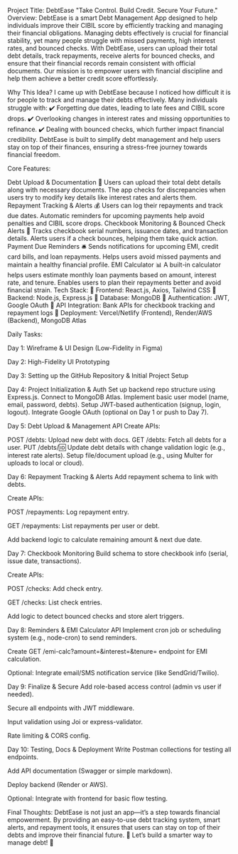 Project Title: DebtEase "Take Control. Build Credit. Secure Your Future." Overview: DebtEase is a smart Debt Management App designed to help individuals improve their CIBIL score by efficiently tracking and managing their financial obligations. Managing debts effectively is crucial for financial stability, yet many people struggle with missed payments, high interest rates, and bounced checks. With DebtEase, users can upload their total debt details, track repayments, receive alerts for bounced checks, and ensure that their financial records remain consistent with official documents. Our mission is to empower users with financial discipline and help them achieve a better credit score effortlessly.

Why This Idea? I came up with DebtEase because I noticed how difficult it is for people to track and manage their debts effectively. Many individuals struggle with: ✔️ Forgetting due dates, leading to late fees and CIBIL score drops. ✔️ Overlooking changes in interest rates and missing opportunities to refinance. ✔️ Dealing with bounced checks, which further impact financial credibility. DebtEase is built to simplify debt management and help users stay on top of their finances, ensuring a stress-free journey towards financial freedom.

Core Features:

Debt Upload & Documentation 📄 Users can upload their total debt details along with necessary documents. The app checks for discrepancies when users try to modify key details like interest rates and alerts them.
Repayment Tracking & Alerts 💰 Users can log their repayments and track due dates. Automatic reminders for upcoming payments help avoid penalties and CIBIL score drops.
Checkbook Monitoring & Bounced Check Alerts 🏦 Tracks checkbook serial numbers, issuance dates, and transaction details. Alerts users if a check bounces, helping them take quick action.
Payment Due Reminders 🛎️ Sends notifications for upcoming EMI, credit card bills, and loan repayments. Helps users avoid missed payments and maintain a healthy financial profile.
EMI Calculator 📊 A built-in calculator helps users estimate monthly loan payments based on amount, interest rate, and tenure. Enables users to plan their repayments better and avoid financial strain.
Tech Stack: 🔹 Frontend: React.js, Axios, Tailwind CSS 🔹 Backend: Node.js, Express.js 🔹 Database: MongoDB 🔹 Authentication: JWT, Google OAuth 🔹 API Integration: Bank APIs for checkbook tracking and repayment logs 🔹 Deployment: Vercel/Netlify (Frontend), Render/AWS (Backend), MongoDB Atlas

Daily Tasks:

Day 1:
Wireframe & UI Design (Low-Fidelity in Figma)

Day 2:
High-Fidelity UI Prototyping

Day 3:
Setting up the GitHub Repository & Initial Project Setup

Day 4:
Project Initialization & Auth Set up backend repo structure using Express.js. Connect to MongoDB Atlas. Implement basic user model (name, email, password, debts). Setup JWT-based authentication (signup, login, logout). Integrate Google OAuth (optional on Day 1 or push to Day 7).

Day 5:
Debt Upload & Management API Create APIs:

POST /debts: Upload new debt with docs. GET /debts: Fetch all debts for a user. PUT /debts/:id: Update debt details with change validation logic (e.g., interest rate alerts). Setup file/document upload (e.g., using Multer for uploads to local or cloud).

Day 6:
Repayment Tracking & Alerts Add repayment schema to link with debts.

Create APIs:

POST /repayments: Log repayment entry.

GET /repayments: List repayments per user or debt.

Add backend logic to calculate remaining amount & next due date.

Day 7:
Checkbook Monitoring Build schema to store checkbook info (serial, issue date, transactions).

Create APIs:

POST /checks: Add check entry.

GET /checks: List check entries.

Add logic to detect bounced checks and store alert triggers.

Day 8:
Reminders & EMI Calculator API Implement cron job or scheduling system (e.g., node-cron) to send reminders.

Create GET /emi-calc?amount=&interest=&tenure= endpoint for EMI calculation.

Optional: Integrate email/SMS notification service (like SendGrid/Twilio).

Day 9: Finalize & Secure
Add role-based access control (admin vs user if needed).

Secure all endpoints with JWT middleware.

Input validation using Joi or express-validator.

Rate limiting & CORS config.

Day 10: Testing, Docs & Deployment
Write Postman collections for testing all endpoints.

Add API documentation (Swagger or simple markdown).

Deploy backend (Render or AWS).

Optional: Integrate with frontend for basic flow testing.

Final Thoughts: DebtEase is not just an app—it’s a step towards financial empowerment. By providing an easy-to-use debt tracking system, smart alerts, and repayment tools, it ensures that users can stay on top of their debts and improve their financial future. 🚀 Let’s build a smarter way to manage debt! 🚀
